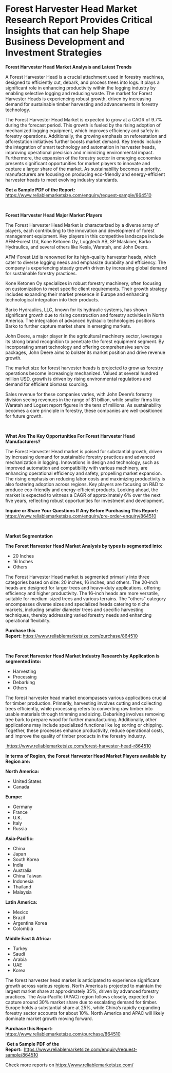 <p><h1>Forest Harvester Head Market Research Report Provides Critical Insights that can help Shape Business Development and Investment Strategies</h1></p><p><strong>Forest Harvester Head Market Analysis and Latest Trends</strong></p>
<p><p>A Forest Harvester Head is a crucial attachment used in forestry machines, designed to efficiently cut, debark, and process trees into logs. It plays a significant role in enhancing productivity within the logging industry by enabling selective logging and reducing waste. The market for Forest Harvester Heads is experiencing robust growth, driven by increasing demand for sustainable timber harvesting and advancements in forestry technology.</p><p>The Forest Harvester Head Market is expected to grow at a CAGR of 9.7% during the forecast period. This growth is fueled by the rising adoption of mechanized logging equipment, which improves efficiency and safety in forestry operations. Additionally, the growing emphasis on reforestation and afforestation initiatives further boosts market demand. Key trends include the integration of smart technology and automation in harvester heads, improving operational precision and minimizing environmental impact. Furthermore, the expansion of the forestry sector in emerging economies presents significant opportunities for market players to innovate and capture a larger share of the market. As sustainability becomes a priority, manufacturers are focusing on producing eco-friendly and energy-efficient harvester heads to meet evolving industry standards.</p></p>
<p><strong>Get a Sample PDF of the Report:&nbsp;</strong> <a href="https://www.reliablemarketsize.com/enquiry/request-sample/864510?utm_campaign=2186&utm_medium=2&utm_source=Github&utm_content=ia&utm_term=20022025&utm_id=forest-harvester-head">https://www.reliablemarketsize.com/enquiry/request-sample/864510</a></p>
<p>&nbsp;</p>
<p><strong>Forest Harvester Head Major Market Players</strong></p>
<p><p>The Forest Harvester Head Market is characterized by a diverse array of players, each contributing to the innovation and development of forest management equipment. Key players in this competitive landscape include AFM-Forest Ltd, Kone Ketonen Oy, Loggtech AB, SP Maskiner, Barko Hydraulics, and several others like Kesla, Waratah, and John Deere.</p><p>AFM-Forest Ltd is renowned for its high-quality harvester heads, which cater to diverse logging needs and emphasize durability and efficiency. The company is experiencing steady growth driven by increasing global demand for sustainable forestry practices.</p><p>Kone Ketonen Oy specializes in robust forestry machinery, often focusing on customization to meet specific client requirements. Their growth strategy includes expanding their market presence in Europe and enhancing technological integration into their products.</p><p>Barko Hydraulics, LLC, known for its hydraulic systems, has shown significant growth due to rising construction and forestry activities in North America. The integration of advanced hydraulic technologies positions Barko to further capture market share in emerging markets.</p><p>John Deere, a major player in the agricultural machinery sector, leverages its strong brand recognition to penetrate the forest equipment segment. By incorporating smart technology and offering comprehensive service packages, John Deere aims to bolster its market position and drive revenue growth.</p><p>The market size for forest harvester heads is projected to grow as forestry operations become increasingly mechanized. Valued at several hundred million USD, growth is driven by rising environmental regulations and demand for efficient biomass sourcing.</p><p>Sales revenue for these companies varies, with John Deere’s forestry division seeing revenues in the range of $1 billion, while smaller firms like Waratah and Logset report figures in the tens of millions. As sustainability becomes a core principle in forestry, these companies are well-positioned for future growth.</p></p>
<p>&nbsp;</p>
<p><strong>What Are The Key Opportunities For Forest Harvester Head Manufacturers?</strong></p>
<p><p>The Forest Harvester Head market is poised for substantial growth, driven by increasing demand for sustainable forestry practices and advanced mechanization in logging. Innovations in design and technology, such as improved automation and compatibility with various machinery, are enhancing operational efficiency and safety, propelling market expansion. The rising emphasis on reducing labor costs and maximizing productivity is also fostering adoption across regions. Key players are focusing on R&D to produce eco-friendly and energy-efficient products. Looking ahead, the market is expected to witness a CAGR of approximately 6% over the next five years, reflecting robust opportunities for investment and development.</p></p>
<p><strong>Inquire or Share Your Questions If Any Before Purchasing This Report:</strong> <a href="https://www.reliablemarketsize.com/enquiry/pre-order-enquiry/864510?utm_campaign=2186&utm_medium=2&utm_source=Github&utm_content=ia&utm_term=20022025&utm_id=forest-harvester-head">https://www.reliablemarketsize.com/enquiry/pre-order-enquiry/864510</a></p>
<p>&nbsp;</p>
<p><strong>Market Segmentation</strong></p>
<p><strong>The Forest Harvester Head Market Analysis by types is segmented into:</strong></p>
<p><ul><li>20 Inches</li><li>16 Inches</li><li>Others</li></ul></p>
<p><p>The Forest Harvester Head market is segmented primarily into three categories based on size: 20 inches, 16 inches, and others. The 20-inch heads are designed for larger trees and heavy-duty applications, offering efficiency and higher productivity. The 16-inch heads are more versatile, suitable for medium-sized trees and various terrains. The "others" category encompasses diverse sizes and specialized heads catering to niche markets, including smaller diameter trees and specific harvesting techniques, thereby addressing varied forestry needs and enhancing operational flexibility.</p></p>
<p><strong>Purchase this Report:&nbsp;</strong><a href="https://www.reliablemarketsize.com/purchase/864510?utm_campaign=2186&utm_medium=2&utm_source=Github&utm_content=ia&utm_term=20022025&utm_id=forest-harvester-head">https://www.reliablemarketsize.com/purchase/864510</a></p>
<p>&nbsp;</p>
<p><strong>The Forest Harvester Head Market Industry Research by Application is segmented into:</strong></p>
<p><ul><li>Harvesting</li><li>Processing</li><li>Debarking</li><li>Others</li></ul></p>
<p><p>The forest harvester head market encompasses various applications crucial for timber production. Primarily, harvesting involves cutting and collecting trees efficiently, while processing refers to converting raw timber into usable materials through trimming and sizing. Debarking involves removing tree bark to prepare wood for further manufacturing. Additionally, other applications may include specialized functions like log sorting or chipping. Together, these processes enhance productivity, reduce operational costs, and improve the quality of timber products in the forestry industry.</p></p>
<p><a href="https://www.reliablemarketsize.com/forest-harvester-head-r864510?utm_campaign=2186&utm_medium=2&utm_source=Github&utm_content=ia&utm_term=20022025&utm_id=forest-harvester-head">&nbsp;https://www.reliablemarketsize.com/forest-harvester-head-r864510</a></p>
<p><strong>In terms of Region, the Forest Harvester Head Market Players available by Region are:</strong></p>
<p>
    <p> <strong> North America: </strong>
        <ul>
            <li>United States</li>
            <li>Canada</li>
        </ul>
        </p> 
    <p> <strong> Europe: </strong>
        <ul>
            <li>Germany</li>
            <li>France</li>
            <li>U.K.</li>
            <li>Italy</li>
            <li>Russia</li>
        </ul>
        </p> 
    <p> <strong> Asia-Pacific: </strong>
        <ul>
            <li>China</li>
            <li>Japan</li>
            <li>South Korea</li>
            <li>India</li>
            <li>Australia</li>
            <li>China Taiwan</li>
            <li>Indonesia</li>
            <li>Thailand</li>
            <li>Malaysia</li>
        </ul>
        </p> 
    <p> <strong> Latin America: </strong>
        <ul>
            <li>Mexico</li>
            <li>Brazil</li>
            <li>Argentina Korea</li>
            <li>Colombia</li>
        </ul>
        </p> 
    <p> <strong> Middle East & Africa: </strong>
        <ul>
            <li>Turkey</li>
            <li>Saudi</li>
            <li>Arabia</li>
            <li>UAE</li>
            <li>Korea</li>
        </ul>
    </p>
    </p>
<p><p>The forest harvester head market is anticipated to experience significant growth across various regions. North America is projected to maintain the largest market share at approximately 35%, driven by advanced forestry practices. The Asia-Pacific (APAC) region follows closely, expected to capture around 30% market share due to escalating demand for timber. Europe holds a substantial share at 25%, while China’s rapidly expanding forestry sector accounts for about 10%. North America and APAC will likely dominate market growth moving forward.</p></p>
<p><strong>Purchase this Report: </strong><a href="https://www.reliablemarketsize.com/purchase/864510?utm_campaign=2186&utm_medium=2&utm_source=Github&utm_content=ia&utm_term=20022025&utm_id=forest-harvester-head">https://www.reliablemarketsize.com/purchase/864510</a></p>
<p>&nbsp;<strong>Get a Sample PDF of the Report:&nbsp;&nbsp;</strong><a href="https://www.reliablemarketsize.com/enquiry/request-sample/864510?utm_campaign=2186&utm_medium=2&utm_source=Github&utm_content=ia&utm_term=20022025&utm_id=forest-harvester-head">https://www.reliablemarketsize.com/enquiry/request-sample/864510</a></p>
<p><strong></strong></p>
<p>Check more reports on <a href="https://www.reliablemarketsize.com/?utm_campaign=2186&utm_medium=2&utm_source=Github&utm_content=ia&utm_term=20022025&utm_id=forest-harvester-head">https://www.reliablemarketsize.com/</a></p>